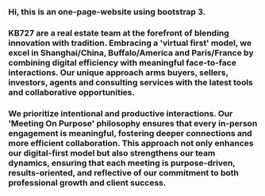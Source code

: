 ### Hi, this is an one-page-website using bootstrap 3.
### KB727 are a real estate team at the forefront of blending innovation with tradition. Embracing a 'virtual first' model, we excel in Shanghai/China, Buffalo/America and Paris/France by combining digital efficiency with meaningful face-to-face interactions. Our unique approach arms buyers, sellers, investors, agents and consulting services with the latest tools and collaborative opportunities.
### We prioritize intentional and productive interactions. Our 'Meeting On Purpose' philosophy ensures that every in-person engagement is meaningful, fostering deeper connections and more efficient collaboration. This approach not only enhances our digital-first model but also strengthens our team dynamics, ensuring that each meeting is purpose-driven, results-oriented, and reflective of our commitment to both professional growth and client success.

